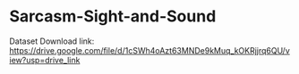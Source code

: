 # Sarcasm-Sight-and-Sound

Dataset Download link: https://drive.google.com/file/d/1cSWh4oAzt63MNDe9kMuq_kOKRjjrq6QU/view?usp=drive_link

